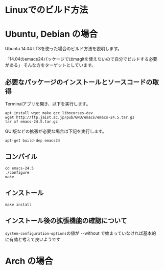 # Linuxでのビルド方法

# Ubuntu, Debian の場合
Ubuntu 14.04 LTSを使った場合のビルド方法を説明します。

「14.04のemacs24パッケージではmagitを使えないので自分でビルドする必要がある」
そんな方をターゲットとしています。
## 必要なパッケージのインストールとソースコードの取得

Terminalアプリを開き、以下を実行します。

```shell
apt install wget make gcc libncurses-dev
wget http://ftp.jaist.ac.jp/pub/GNU/emacs/emacs-24.5.tar.gz
tar xf emacs-24.5.tar.gz
```

GUI版などの拡張が必要な場合は下記を実行します。

```shell
apt-get build-dep emacs24
```

## コンパイル

```shell
cd emacs-24.5
./configure
make
```

## インストール

```shell
make install
```

## インストール後の拡張機能の確認について

```system-configuration-options```の値が --without で始まっていなければ基本的に有効と考えて良いようです


# Arch の場合
